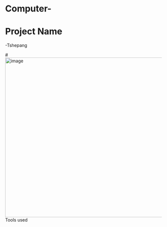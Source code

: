 # Computer-

# Project Name

-Tshepang

#<img width="512" height="512" alt="image" src="https://github.com/user-attachments/assets/522f5373-240c-40f9-814c-3d1b9919f688" />
Tools used
